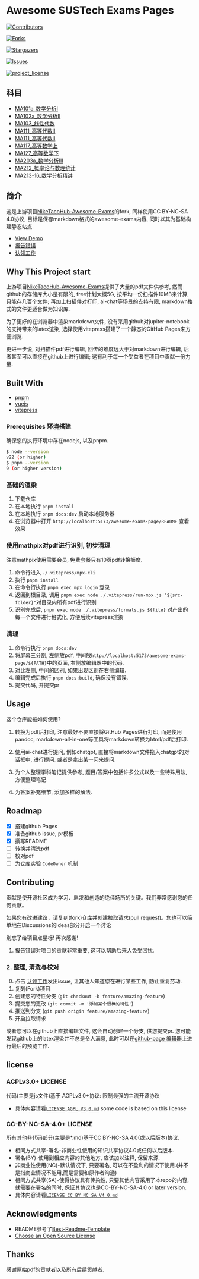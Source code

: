 # Awesome SUSTech Exams Pages

[![Contributors][contributors-shield]][contributors-url]

[![Forks][forks-shield]][forks-url]

[![Stargazers][stars-shield]][stars-url]

[![Issues][issues-shield]][issues-url]

[![project_license][license-shield]][license-url]

## 科目

+ [MA101a_数学分析I](/MA101a_数学分析I/README.md)
+ [MA102a_数学分析II](/MA102a_数学分析II/README.md)
+ [MA103_线性代数](/MA103_线性代数/README.md)
+ [MA111_高等代数II](/MA107_高等代数I/README.md)
+ [MA111_高等代数II](/MA111_高等代数II/README.md)
+ [MA117_高等数学上](/MA117_高等数学上/README.md)
+ [MA127_高等数学下](/MA127_高等数学下/README.md)
+ [MA203a_数学分析III](/MA203a_数学分析III/README.md)
+ [MA212_概率论与数理统计](/MA212_概率论与数理统计/README.md)
+ [MA213-16_数学分析精讲](/MA213-16_数学分析精讲/README.md)

## 简介

这是上游项目[NikeTacoHub-Awesome-Exams](https://github.com/NikeTacoHub/awesome-exams/)的fork, 同样使用CC BY-NC-SA 4.0协议, 目标是保存markdown格式的awesome-exams内容, 同时以其为基础构建静态站点.

+ [View Demo](https://certseeds.github.io/awesome-exams-page/)
+ [报告错误](https://github.com/Certseeds/awesome-exams-page/issues/new?template=bug_report.md)
+ [认领工作](https://github.com/Certseeds/openpgpage/issues/new?labels=claim&template=claim.md)

## Why This Project start

上游项目[NikeTacoHub-Awesome-Exams](https://github.com/NikeTacoHub/awesome-exams)提供了大量的pdf文件供参考, 然而github的存储库大小是有限的, free计划大概5G, 按平均一份扫描件10MB来计算, 只能存几百个文件; 再加上扫描件对打印, ai-chat等场景的支持有限, markdown格式的文件更适合做为知识库.

为了更好的在浏览器中渲染markdown文件, 没有采用github对jupiter-notebook的支持带来的latex渲染, 选择使用vitepress搭建了一个静态的GitHub Pages来方便浏览.

更进一步说, 对扫描件pdf进行编辑, 回传的难度远大于对markdown进行编辑, 后者甚至可以直接在github上进行编辑; 这有利于每一个受益者在项目中贡献一份力量.

## Built With

+ [pnpm](https://pnpm.io/)
+ [vuejs](https://vuejs.org)
+ [vitepress](https://vitepress.dev)

### Prerequisites 环境搭建

确保您的执行环境中存在nodejs, 以及pnpm.

``` bash
$ node --version
v22 (or higher)
$ pnpm --version
9 (or higher version)
```

### 基础的渲染

1. 下载仓库
2. 在本地执行 `pnpm install`
3. 在本地执行 `pnpm docs:dev` 启动本地服务器
4. 在浏览器中打开 `http://localhost:5173/awesome-exams-page/README` 查看效果

### 使用mathpix对pdf进行识别, 初步清理

注意mathpix使用需要会员, 免费套餐只有10页pdf转换额度.

1. 命令行进入 `./.vitepress/mpx-cli`
2. 执行 `pnpm install`
3. 在命令行执行 `pnpm exec mpx login` 登录
4. 返回到根目录, 调用 `pnpm exec node ./.vitepress/run-mpx.js "${src-folder}"`对目录内所有pdf进行识别
5. 识别完成后, `pnpm exec node ./.vitepress/formats.js ${file}` 对产出的每一个文件进行格式化, 方便后续vitepress渲染

### 清理

1. 命令行执行 `pnpm docs:dev`
2. 将屏幕三分割, 左侧放pdf, 中间放`http://localhost:5173/awesome-exams-page/${PATH}`中的页面, 右侧放编辑器中的代码.
3. 对比左侧, 中间的区别, 如果出现区别在右侧编辑.
4. 编辑完成后执行 `pnpm docs:build`, 确保没有错误.
5. 提交代码, 并提交pr

## Usage

这个仓库能被如何使用?

1. 转换为pdf后打印, 注意最好不要直接将GitHub Pages进行打印, 而是使用pandoc, markdown-all-in-one等工具将markdown转换为html/pdf后打印.

2. 使用ai-chat进行提问, 例如chatgpt, 直接将markdown文件拖入chatgpt的对话框中, 进行提问. 或者是拿出某一问来提问.

3. 为个人整理学科笔记提供参考, 题目/答案中包括许多公式以及一些特殊用法, 方便整理笔记.

4. 为答案补充细节, 添加多样的解法.

## Roadmap

+ [x] 搭建github Pages
+ [x] 准备github issue, pr模板
+ [x] 撰写README
+ [ ] 转换并清洗pdf
+ [ ] 校对pdf
+ [ ] 为仓库实验 `CodeOwner` 机制

<!-- CONTRIBUTING -->
## Contributing

贡献是使开源社区成为学习、启发和创造的绝佳场所的关键。我们非常感谢您的任何贡献。

如果您有改进建议，请复刻(fork)仓库并创建拉取请求(pull request)。您也可以简单地在Discussions的Ideas部分开启一个讨论

别忘了给项目点星标! 再次感谢!

1. [报告错误](https://github.com/Certseeds/awesome-exams-page/issues/new?template=bug_report.md)对项目的贡献非常重要, 这可以帮助后来人免受困扰.

### 2. 整理, 清洗与校对

0. 点击 [认领工作](https://github.com/Certseeds/openpgpage/issues/new?labels=claim&template=claim.md)发出issue, 让其他人知道您在进行某些工作, 防止重复劳动.
1. 复刻(Fork)项目
2. 创建您的特性分支 (`git checkout -b feature/amazing-feature`)
3. 提交您的更改 (`git commit -m '添加某个很棒的特性'`)
4. 推送到分支 (`git push origin feature/amazing-feature`)
5. 开启拉取请求

或者您可以在github上直接编辑文件, 这会自动创建一个分支, 供您提交pr. 您可能发现github上的latex渲染并不总是令人满意, 此时可以在[github-page 编辑器](https://certseeds.github.io/awesome-exams-page/editor.html)上进行最后的预览工作.

## license

### AGPLv3.0+ LICENSE

代码(主要是js文件)基于 AGPLv3.0+协议: 限制最强的主流开源协议

+ 具体内容请看[`LICENSE_AGPL_V3_0.md`](/LICENSE_AGPL_V3_0.md)
some code is based on this license

### CC-BY-NC-SA-4.0+ LICENSE

所有其他非代码部分(主要是*.md)基于CC BY-NC-SA 4.0(或以后版本)协议.

+ 相同方式共享-署名-非商业性使用的知识共享协议4.0或任何以后版本.
+ 署名(BY)-使用到相应内容的其他地方, 应该加以注释, 保留来源.
+ 非商业性使用(NC)-默认情况下, 只要署名, 可以在不盈利的情况下使用.(并不是指商业情况不能用,而是需要和原作者沟通)
+ 相同方式共享(SA)-使得协议具有传染性, 只要其他内容采用了本repo的内容, 就需要在署名的同时, 保证其协议也是CC-BY-NC-SA-4.0 or later version.
+ 具体内容请看[`LICENSE_CC_BY_NC_SA_V4_0.md`](/LICENSE_CC_BY_NC_SA_V4_0.md)

## Acknowledgments

+ README参考了[Best-Readme-Template][Best-Readme-Template]
+ [Choose an Open Source License](https://choosealicense.com)

## Thanks

感谢原始pdf的贡献者以及所有后续贡献者.

[contributors-shield]: https://img.shields.io/github/contributors/Certseeds/awesome-exams-page.svg?style=for-the-badge
[contributors-url]: https://github.com/Certseeds/awesome-exams-page/graphs/contributors
[forks-shield]: https://img.shields.io/github/forks/Certseeds/awesome-exams-page.svg?style=for-the-badge
[forks-url]: https://github.com/Certseeds/awesome-exams-page/network/members
[stars-shield]: https://img.shields.io/github/stars/Certseeds/awesome-exams-page.svg?style=for-the-badge
[stars-url]: https://github.com/Certseeds/awesome-exams-page/stargazers
[issues-shield]: https://img.shields.io/github/issues/Certseeds/awesome-exams-page.svg?style=for-the-badge
[issues-url]: https://github.com/Certseeds/awesome-exams-page/issues
[license-shield]: https://img.shields.io/github/license/Certseeds/awesome-exams-page.svg?style=for-the-badge
[license-url]: https://github.com/Certseeds/awesome-exams-page/blob/master/LICENSE.txt
[Best-Readme-Template]: https://github.com/othneildrew/Best-README-Template
